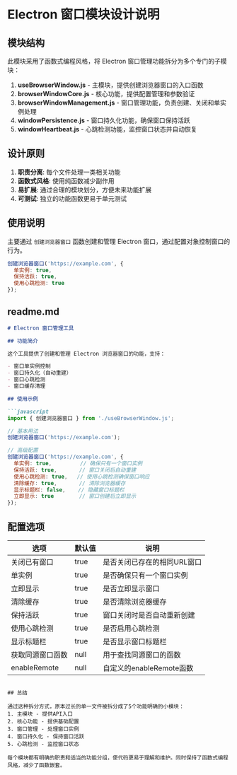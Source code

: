 # Electron 窗口模块设计说明

## 模块结构

此模块采用了函数式编程风格，将 Electron 窗口管理功能拆分为多个专门的子模块：

1. **useBrowserWindow.js** - 主模块，提供创建浏览器窗口的入口函数
2. **browserWindowCore.js** - 核心功能，提供配置管理和参数验证
3. **browserWindowManagement.js** - 窗口管理功能，负责创建、关闭和单实例处理
4. **windowPersistence.js** - 窗口持久化功能，确保窗口保持活跃
5. **windowHeartbeat.js** - 心跳检测功能，监控窗口状态并自动恢复

## 设计原则

1. **职责分离**: 每个文件处理一类相关功能
2. **函数式风格**: 使用纯函数减少副作用
3. **易扩展**: 通过合理的模块划分，方便未来功能扩展
4. **可测试**: 独立的功能函数更易于单元测试

## 使用说明

主要通过 `创建浏览器窗口` 函数创建和管理 Electron 窗口，通过配置对象控制窗口的行为。

```javascript
创建浏览器窗口('https://example.com', {
  单实例: true,
  保持活跃: true,
  使用心跳检测: true
});
```

## readme.md

```markdown:src/toolBox/base/useElectron/forWindow/readme.md
# Electron 窗口管理工具

## 功能简介

这个工具提供了创建和管理 Electron 浏览器窗口的功能，支持：

- 窗口单实例控制
- 窗口持久化（自动重建）
- 窗口心跳检测
- 窗口缓存清理

## 使用示例

```javascript
import { 创建浏览器窗口 } from './useBrowserWindow.js';

// 基本用法
创建浏览器窗口('https://example.com');

// 高级配置
创建浏览器窗口('https://example.com', {
  单实例: true,         // 确保只有一个窗口实例
  保持活跃: true,       // 窗口关闭后自动重建
  使用心跳检测: true,   // 使用心跳检测确保窗口响应
  清除缓存: true,       // 清除浏览器缓存
  显示标题栏: false,    // 隐藏窗口标题栏
  立即显示: true        // 窗口创建后立即显示
});
```

## 配置选项

| 选项 | 默认值 | 说明 |
|------|--------|------|
| 关闭已有窗口 | true | 是否关闭已存在的相同URL窗口 |
| 单实例 | true | 是否确保只有一个窗口实例 |
| 立即显示 | true | 是否立即显示窗口 |
| 清除缓存 | true | 是否清除浏览器缓存 |
| 保持活跃 | true | 窗口关闭时是否自动重新创建 |
| 使用心跳检测 | true | 是否启用心跳检测 |
| 显示标题栏 | true | 是否显示窗口标题栏 |
| 获取同源窗口函数 | null | 用于查找同源窗口的函数 |
| enableRemote | null | 自定义的enableRemote函数 |
```

## 总结

通过这种拆分方式，原本过长的单一文件被拆分成了5个功能明确的小模块：
1. 主模块 - 提供API入口
2. 核心功能 - 提供基础配置
3. 窗口管理 - 处理窗口实例
4. 窗口持久化 - 保持窗口活跃
5. 心跳检测 - 监控窗口状态

每个模块都有明确的职责和适当的功能分组，使代码更易于理解和维护。同时保持了函数式编程风格，减少了函数嵌套。 